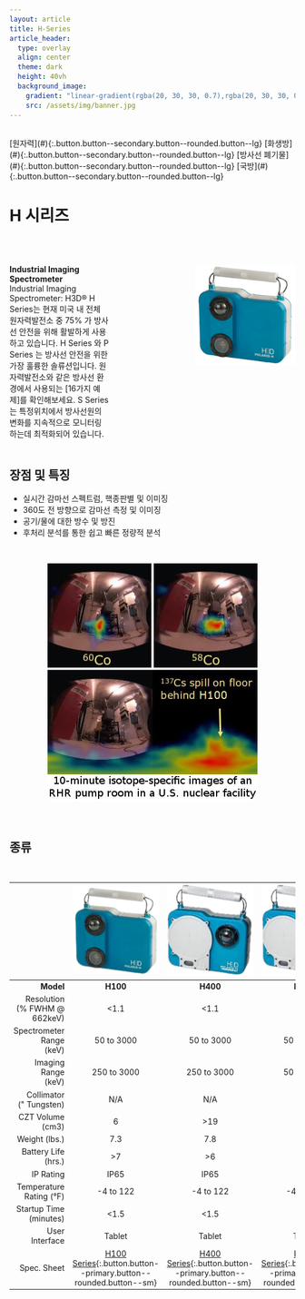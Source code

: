 ```yaml
---
layout: article
title: H-Series
article_header:
  type: overlay
  align: center
  theme: dark
  height: 40vh
  background_image:
    gradient: "linear-gradient(rgba(20, 30, 30, 0.7),rgba(20, 30, 30, 0.7))"
    src: /assets/img/banner.jpg
---
```


<style>

.container {
  display: flex;
  justify-content: space-between;
}

.item1 {
  flex-basis: 50%;
  margin-top: 50px;
}

.item2 {
  flex-basis: 50%;
  margin-top: 50px;
  padding-left: 150px;
}

@media (max-width: 700px) {
  .container {
    flex-direction: column;
  }
</style>

<br>
[원자력](#){:.button.button--secondary.button--rounded.button--lg}
[화생방](#){:.button.button--secondary.button--rounded.button--lg}
[방사선 폐기물](#){:.button.button--secondary.button--rounded.button--lg}
[국방](#){:.button.button--secondary.button--rounded.button--lg}

# H 시리즈

<div class="container">
<div class="item1">
<span style="font-weight:bold">Industrial Imaging Spectrometer</span>
<br>
Industrial Imaging Spectrometer: H3D® H Series는 현재 미국 내 전체 원자력발전소 중 75% 가 방사선 안전을 위해 활발하게 사용하고 있습니다. H Series 와 P Series 는 방사선 안전을 위한 가장 훌륭한 솔류션입니다. 원자력발전소와 같은 방사선 환경에서 사용되는 [16가지 예제]를 확인해보세요. S Series 는 특정위치에서 방사선원의 변화를 지속적으로 모니터링 하는데 최적화되어 있습니다.

</div>
<div class="item2">
<img src="/assets/img/H_cover.png">
</div>
</div>
<br >

## 장점 및 특징

- 실시간 감마선 스펙트럼, 핵종판별 및 이미징
- 360도 전 방향으로 감마선 측정 및 이미징
- 공기/물에 대한 방수 및 방진
- 후처리 분석를 통한 쉽고 빠른 정량적 분석

<br>
<p align="center" width="100%">
    <img src="/assets/img/H1.jpg"> 
</p>
<br>

## 종류

<br>

|                                  |                      ![](/assets/img/H/H100.png)                      |                      ![](/assets/img/H/H400.png)                      |                      ![](/assets/img/H/H400.png)                      |                      ![](/assets/img/H/H400.png)                       |                      ![](/assets/img/H/H400.png)                       |
| -------------------------------: | :-------------------------------------------------------------------: | :-------------------------------------------------------------------: | :-------------------------------------------------------------------: | :--------------------------------------------------------------------: | :--------------------------------------------------------------------: |
|                        **Model** |                               **H100**                                |                               **H400**                                |                               **H420**                                |                               **H400+**                                |                               **H420+**                                |
| Resolution<br> (% FWHM @ 662keV) |                                 <1.1                                  |                                 <1.1                                  |                                 <1.1                                  |                                  <0.8                                  |                                  <0.8                                  |
|     Spectrometer Range <br>(keV) |                              50 to 3000                               |                              50 to 3000                               |                              50 to 3000                               |                               50 to 3000                               |                               50 to 3000                               |
|          Imaging Range <br>(keV) |                              250 to 3000                              |                              250 to 3000                              |                              50 to 3000                               |                              250 to 3000                               |                               50 to 3000                               |
|      Collimator<br> (" Tungsten) |                                  N/A                                  |                                  N/A                                  |                                  N/A                                  |                                  N/A                                   |                                  N/A                                   |
|             CZT Volume<br> (cm3) |                                   6                                   |                                  >19                                  |                                  >19                                  |                                  >19                                   |                                  >19                                   |
|                    Weight (lbs.) |                                  7.3                                  |                                  7.8                                  |                                  7.8                                  |                                  7.8                                   |                                  7.8                                   |
|          Battery Life <br>(hrs.) |                                  >7                                   |                                  >6                                   |                                  >6                                   |                                   >6                                   |                                   >6                                   |
|                        IP Rating |                                 IP65                                  |                                 IP65                                  |                                 IP65                                  |                                  IP65                                  |                                  IP65                                  |
|      Temperature <br>Rating (°F) |                               -4 to 122                               |                               -4 to 122                               |                               -4 to 122                               |                               -4 to 122                                |                               -4 to 122                                |
|       Startup Time <br>(minutes) |                                 <1.5                                  |                                 <1.5                                  |                                 <1.5                                  |                                  <1.5                                  |                                  <1.5                                  |
|                   User Interface |                                Tablet                                 |                                Tablet                                 |                                Tablet                                 |                                 Tablet                                 |                                 Tablet                                 |
|                      Spec. Sheet | [H100 Series](#){:.button.button--primary.button--rounded.button--sm} | [H400 Series](#){:.button.button--primary.button--rounded.button--sm} | [H420 Series](#){:.button.button--primary.button--rounded.button--sm} | [H400+ Series](#){:.button.button--primary.button--rounded.button--sm} | [H420+ Series](#){:.button.button--primary.button--rounded.button--sm} |
